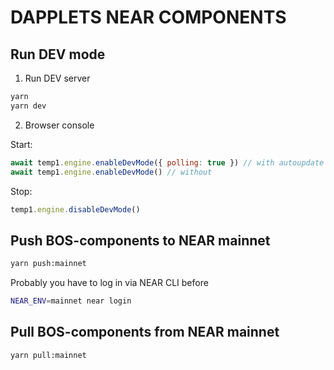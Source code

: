 # DAPPLETS NEAR COMPONENTS

## Run DEV mode

1. Run DEV server

```sh
yarn
yarn dev
```

2. Browser console

Start:

```js
await temp1.engine.enableDevMode({ polling: true }) // with autoupdate
await temp1.engine.enableDevMode() // without
```

Stop:

```js
temp1.engine.disableDevMode()
```

## Push BOS-components to NEAR mainnet

```sh
yarn push:mainnet
```

Probably you have to log in via NEAR CLI before

```sh
NEAR_ENV=mainnet near login
```

## Pull BOS-components from NEAR mainnet

```sh
yarn pull:mainnet
```

